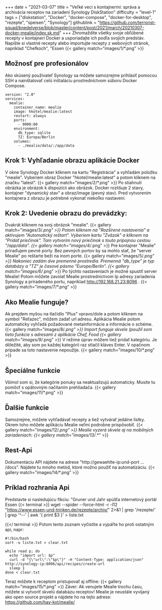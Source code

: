 +++
date = "2021-03-07"
title = "Veľké veci s kontajnermi: správa a archivácia receptov na zariadení Synology DiskStation"
difficulty = "level-1"
tags = ["diskstation", "Docker", "docker-compose", "docker-for-desktop", "rezepte", "speisen", "Synology"]
githublink = "https://github.com/terrorist-squad/knedelverse/blob/master/content/post/2021/march/20210307-docker-mealie/index.sk.md"
+++
Zhromaždite všetky svoje obľúbené recepty v kontajneri Docker a usporiadajte ich podľa svojich predstáv. Napíšte si vlastné recepty alebo importujte recepty z webových stránok, napríklad "Chefkoch", "Essen
{{< gallery match="images/1/*.png" >}}

## Možnosť pre profesionálov
Ako skúsený používateľ Synology sa môžete samozrejme prihlásiť pomocou SSH a nainštalovať celú inštaláciu prostredníctvom súboru Docker Compose.
```
version: "2.0"
services:
  mealie:
    container_name: mealie
    image: hkotel/mealie:latest
    restart: always
    ports:
      - 9000:80
    environment:
      db_type: sqlite
      TZ: Europa/Berlin
    volumes:
      - ./mealie/data/:/app/data

```

## Krok 1: Vyhľadanie obrazu aplikácie Docker
V okne Synology Docker kliknem na kartu "Registrácia" a vyhľadám položku "mealie". Vyberiem obraz Docker "hkotel/mealie:latest" a potom kliknem na značku "latest".
{{< gallery match="images/2/*.png" >}}
Po stiahnutí obrázka je obrázok k dispozícii ako obrázok. Docker rozlišuje 2 stavy, kontajner "dynamický stav" a obraz/image (pevný stav). Pred vytvorením kontajnera z obrazu je potrebné vykonať niekoľko nastavení.
## Krok 2: Uvedenie obrazu do prevádzky:
Dvakrát kliknem na svoj obrázok "mealie".
{{< gallery match="images/3/*.png" >}}
Potom kliknem na "Rozšírené nastavenia" a aktivujem "Automatický reštart". Vyberiem kartu "Zväzok" a kliknem na "Pridať priečinok". Tam vytvorím nový priečinok s touto prípojnou cestou "/app/data".
{{< gallery match="images/4/*.png" >}}
Pre kontajner "Mealie" priraďujem pevné porty. Bez pevných portov by sa mohlo stať, že "server Mealie" po reštarte beží na inom porte.
{{< gallery match="images/5/*.png" >}}
Nakoniec zadám dve premenné prostredia. Premenná "db_type" je typ databázy a "TZ" je časové pásmo "Europe/Berlin".
{{< gallery match="images/6/*.png" >}}
Po týchto nastaveniach je možné spustiť server Mealie! Potom môžete zavolať Mealie prostredníctvom Ip adresy zariadenia Synology a priradeného portu, napríklad http://192.168.21.23:8096 .
{{< gallery match="images/7/*.png" >}}

## Ako Mealie funguje?
Ak prejdem myšou na tlačidlo "Plus" vpravo/dole a potom kliknem na symbol "Reťazec", môžem zadať url adresu. Aplikácia Mealie potom automaticky vyhľadá požadované metainformácie a informácie o schéme.
{{< gallery match="images/8/*.png" >}}
Import funguje skvele (použil som tieto funkcie s adresami z aplikácie Chef, Food
{{< gallery match="images/9/*.png" >}}
V režime úprav môžem tiež pridať kategóriu. Je dôležité, aby som po každej kategórii raz stlačil kláves Enter. V opačnom prípade sa toto nastavenie nepoužije.
{{< gallery match="images/10/*.png" >}}

## Špeciálne funkcie
Všimol som si, že kategórie ponuky sa neaktualizujú automaticky. Musíte tu pomôcť s opätovným načítaním prehliadača.
{{< gallery match="images/11/*.png" >}}

## Ďalšie funkcie
Samozrejme, môžete vyhľadávať recepty a tiež vytvárať jedálne lístky. Okrem toho môžete aplikáciu Mealie veľmi podrobne prispôsobiť.
{{< gallery match="images/12/*.png" >}}
Mealie vyzerá skvele aj na mobilných zariadeniach:
{{< gallery match="images/13/*.*" >}}

## Rest-Api
Dokumentáciu API nájdete na adrese "http://gewaehlte-ip:und-port ... /docs". Nájdete tu mnoho metód, ktoré možno použiť na automatizáciu.
{{< gallery match="images/14/*.png" >}}

## Príklad rozhrania Api
Predstavte si nasledujúcu fikciu: "Gruner und Jahr spúšťa internetový portál Essen
{{< terminal >}}
wget --spider --force-html -r -l12  "https://www.essen-und-trinken.de/rezepte/archiv/"  2>&1 | grep '/rezepte/' | grep '^--' | awk '{ print $3 }' > liste.txt

{{</ terminal >}}
Potom tento zoznam vyčistite a vypáľte ho proti ostatným api, napr:
```
#!/bin/bash
sort -u liste.txt > clear.txt

while read p; do
  echo "import url: $p"
  curl -d "{\"url\":\"$p\"}" -H "Content-Type: application/json" http://synology-ip:8096/api/recipes/create-url
  sleep 1
done < clear.txt

```
Teraz môžete k receptom pristupovať aj offline:
{{< gallery match="images/15/*.png" >}}
Záver: Ak venujete Mealie trochu času, môžete si vytvoriť skvelú databázu receptov! Mealie je neustále vyvíjaný ako open source projekt a nájdete ho na tejto adrese: https://github.com/hay-kot/mealie/

